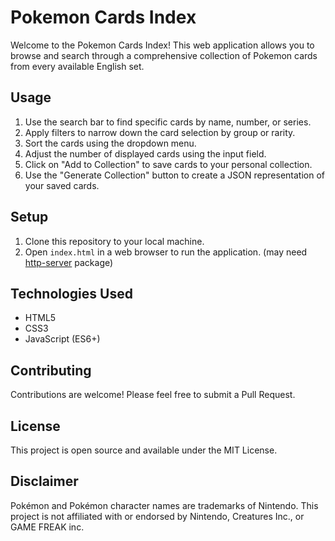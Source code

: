 # Pokemon Cards Index

Welcome to the Pokemon Cards Index! This web application allows you to browse and search through a comprehensive collection of Pokemon cards from every available English set.

## Usage

1. Use the search bar to find specific cards by name, number, or series.
2. Apply filters to narrow down the card selection by group or rarity.
3. Sort the cards using the dropdown menu.
4. Adjust the number of displayed cards using the input field.
5. Click on "Add to Collection" to save cards to your personal collection.
6. Use the "Generate Collection" button to create a JSON representation of your saved cards.

## Setup

1. Clone this repository to your local machine.
2. Open `index.html` in a web browser to run the application. (may need [http-server](https://www.npmjs.com/package/http-server) package)

## Technologies Used

- HTML5
- CSS3
- JavaScript (ES6+)

## Contributing

Contributions are welcome! Please feel free to submit a Pull Request.

## License

This project is open source and available under the MIT License.

## Disclaimer

Pokémon and Pokémon character names are trademarks of Nintendo. This project is not affiliated with or endorsed by Nintendo, Creatures Inc., or GAME FREAK inc.
